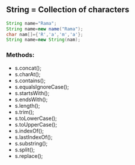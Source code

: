 ## String = Collection of characters
```java
String name="Rama";
String name=new name("Rama");
char nam[]={'R','a','m','a'};
String name=new String(nam);
```
### Methods:
* s.concat();
* s.charAt();
* s.contains();
* s.equalsIgnoreCase();
* s.startsWith();
* s.endsWith();
* s.length();
* s.trim();
* s.toLowerCase();
* s.toUpperCase();
* s.indexOf();
* s.lastIndexOf();
* s.substring();
* s.split();
* s.replace();

